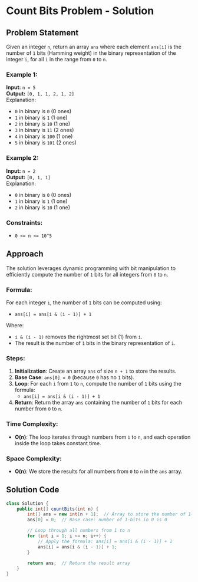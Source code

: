 # Count Bits Problem - Solution

## Problem Statement

Given an integer `n`, return an array `ans` where each element `ans[i]` is the number of `1` bits (Hamming weight) in the binary representation of the integer `i`, for all `i` in the range from `0` to `n`.

### Example 1:
**Input:** `n = 5`  
**Output:** `[0, 1, 1, 2, 1, 2]`  
Explanation:  
- `0` in binary is `0` (0 ones)  
- `1` in binary is `1` (1 one)  
- `2` in binary is `10` (1 one)  
- `3` in binary is `11` (2 ones)  
- `4` in binary is `100` (1 one)  
- `5` in binary is `101` (2 ones)

### Example 2:
**Input:** `n = 2`  
**Output:** `[0, 1, 1]`  
Explanation:  
- `0` in binary is `0` (0 ones)  
- `1` in binary is `1` (1 one)  
- `2` in binary is `10` (1 one)

### Constraints:
- `0 <= n <= 10^5`

## Approach

The solution leverages dynamic programming with bit manipulation to efficiently compute the number of `1` bits for all integers from `0` to `n`.

### Formula:
For each integer `i`, the number of `1` bits can be computed using:
- `ans[i] = ans[i & (i - 1)] + 1`

Where:
- `i & (i - 1)` removes the rightmost set bit (1) from `i`.
- The result is the number of `1` bits in the binary representation of `i`.

### Steps:
1. **Initialization**: Create an array `ans` of size `n + 1` to store the results.
2. **Base Case**: `ans[0] = 0` (because `0` has no `1` bits).
3. **Loop**: For each `i` from `1` to `n`, compute the number of `1` bits using the formula:
   - `ans[i] = ans[i & (i - 1)] + 1`
4. **Return**: Return the array `ans` containing the number of `1` bits for each number from `0` to `n`.

### Time Complexity:
- **O(n)**: The loop iterates through numbers from `1` to `n`, and each operation inside the loop takes constant time.

### Space Complexity:
- **O(n)**: We store the results for all numbers from `0` to `n` in the `ans` array.

## Solution Code

```java
class Solution {
    public int[] countBits(int n) {
        int[] ans = new int[n + 1];  // Array to store the number of 1-bits for each number from 0 to n
        ans[0] = 0;  // Base case: number of 1-bits in 0 is 0

        // Loop through all numbers from 1 to n
        for (int i = 1; i <= n; i++) {
            // Apply the formula: ans[i] = ans[i & (i - 1)] + 1
            ans[i] = ans[i & (i - 1)] + 1;
        }

        return ans;  // Return the result array
    }
}
